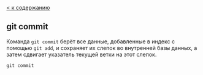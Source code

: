 [< к содержанию](./readme.md)

## git commit
Команда `git commit` берёт все данные, добавленные в индекс с помощью `git add`, и сохраняет их слепок во внутренней базы данных, а зaтем сдвигает указатель текущей ветки на этот слепок.

``````
git commit
``````
